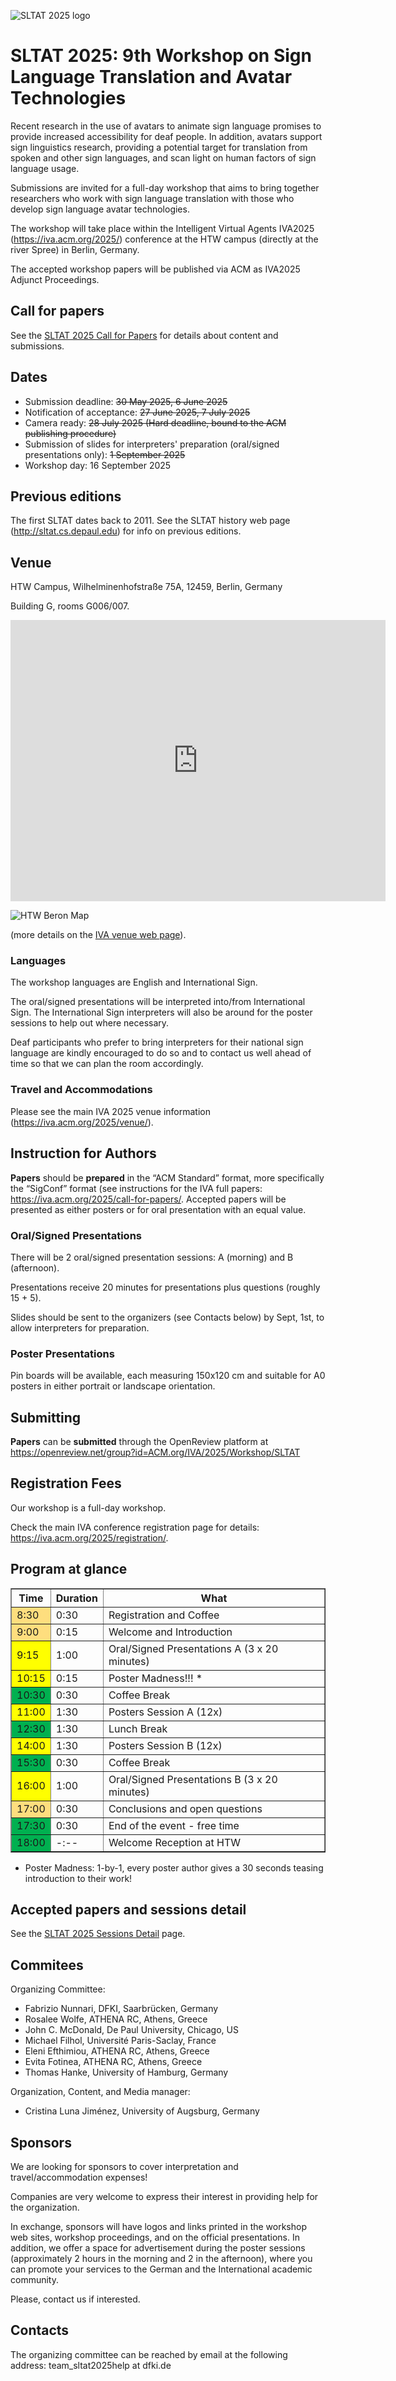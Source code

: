 ![SLTAT 2025 logo](sltat2025-logo.png)

# SLTAT 2025: 9th Workshop on Sign Language Translation and Avatar Technologies

Recent research in the use of avatars to animate sign language promises to provide increased accessibility for deaf people. In addition, avatars support sign linguistics research, providing a potential target for translation from spoken and other sign languages, and scan light on human factors of sign language usage.

Submissions are invited for a full-day workshop that aims to bring together researchers who work with sign language translation with those who develop sign language avatar technologies.

The workshop will take place within the Intelligent Virtual Agents IVA2025 (<a href="https://iva.acm.org/2025/" target="_new">https://iva.acm.org/2025/</a>) conference at the HTW campus (directly at the river Spree) in Berlin, Germany.

The accepted workshop papers will be published via ACM as IVA2025 Adjunct Proceedings.

## Call for papers

See the [SLTAT 2025 Call for Papers](SLTAT2025-CFP.md) for details about content and submissions.

## Dates

* Submission deadline: ~~30 May 2025, 6 June 2025~~
* Notification of acceptance: ~~27 June 2025, 7 July 2025~~
* Camera ready: ~~28 July 2025 (Hard deadline, bound to the ACM publishing procedure)~~
* Submission of slides for interpreters' preparation (oral/signed presentations only): ~~1 September 2025~~
* Workshop day: 16 September 2025

## Previous editions

The first SLTAT dates back to 2011.
See the SLTAT history web page (<a href="http://sltat.cs.depaul.edu" target="_new">http://sltat.cs.depaul.edu</a>) for info on previous editions.

## Venue

HTW Campus,
Wilhelminenhofstraße 75A, 12459,
Berlin,
Germany

Building G, rooms G006/007.

<iframe src="https://www.google.com/maps/embed?pb=!1m18!1m12!1m3!1d9724.904697700742!2d13.507379287158205!3d52.45693119999999!2m3!1f0!2f0!3f0!3m2!1i1024!2i768!4f13.1!3m3!1m2!1s0x47a848bc4c146fdd%3A0xcdaef78fbd909c09!2sHochschule%20f%C3%BCr%20Technik%20und%20Wirtschaft%20Berlin%20(HTW%20Berlin)%20-%20Campus%20Wilhelminenhof!5e0!3m2!1sen!2sit!4v1752764239928!5m2!1sen!2sit" width="600" height="450" style="border:0;" allowfullscreen="" loading="lazy" referrerpolicy="no-referrer-when-downgrade"></iframe>

![HTW Beron Map](HTW_Berlin_Lageplan_WH_EN_small.png)

(more details on the <a href="https://iva.acm.org/2025/venue/" target="_new">IVA venue web page</a>).

### Languages

The workshop languages are English and International Sign.

The oral/signed presentations will be interpreted into/from International Sign. The International Sign interpreters will also be around for the poster sessions to help out where necessary.

Deaf participants who prefer to bring interpreters for their national sign language are kindly encouraged to do so and to contact us well ahead of time so that we can plan the room accordingly.

### Travel and Accommodations

Please see the main IVA 2025 venue information (<a href="https://iva.acm.org/2025/venue/" target="_new">https://iva.acm.org/2025/venue/</a>).


## Instruction for Authors

**Papers** should be **prepared** in the “ACM Standard” format, more specifically the “SigConf” format (see instructions for the IVA full papers: <a href="https://iva.acm.org/2025/call-for-papers/" target="_new">https://iva.acm.org/2025/call-for-papers/</a>.
Accepted papers will be presented as either posters or for oral presentation with an equal value.


### Oral/Signed Presentations

There will be 2 oral/signed presentation sessions: A (morning) and B (afternoon).

Presentations receive 20 minutes for presentations plus questions (roughly 15 + 5).

Slides should be sent to the organizers (see Contacts below) by Sept, 1st, to allow interpreters for preparation.

### Poster Presentations

Pin boards will be available, each measuring 150x120 cm and suitable for A0 posters in either portrait or landscape orientation.

## Submitting

**Papers** can be **submitted** through the OpenReview platform at <a href="https://openreview.net/group?id=ACM.org/IVA/2025/Workshop/SLTAT" target="_new">https://openreview.net/group?id=ACM.org/IVA/2025/Workshop/SLTAT</a>


## Registration Fees

Our workshop is a full-day workshop.

Check the main IVA conference registration page for details: <a href="https://iva.acm.org/2025/registration/" target="_new">https://iva.acm.org/2025/registration/</a>.


## Program at glance


<table border="1">
  <thead>
    <tr>
      <th>Time</th>
      <th>Duration</th>
      <th>What</th>
    </tr>
  </thead>
  <tbody>
    <tr>
      <td style="background-color:rgba(255, 191, 0, 0.5);">8:30</td>
      <td>0:30</td>
      <td>Registration and Coffee</td>
    </tr>
    <tr>
      <td style="background-color: rgba(255, 191, 0, 0.5);">9:00</td>
      <td>0:15</td>
      <td>Welcome and Introduction</td>
    </tr>
    <tr>
      <td style="background-color: #FFFF00;">9:15</td>
      <td>1:00</td>
      <td>Oral/Signed Presentations A (3 x 20 minutes)</td>
    </tr>
    <tr>
      <td style="background-color: #FFFF00;">10:15</td>
      <td>0:15</td>
      <td>Poster Madness!!! *</td>
    </tr>
    <tr>
      <td style="background-color: #00B050;">10:30</td>
      <td>0:30</td>
      <td>Coffee Break</td>
    </tr>
    <tr>
      <td style="background-color: #FFFF00;">11:00</td>
      <td>1:30</td>
      <td>Posters Session A (12x)</td>
    </tr>
    <tr>
      <td style="background-color: #00B050;">12:30</td>
      <td>1:30</td>
      <td>Lunch Break</td>
    </tr>
    <tr>
      <td style="background-color: #FFFF00;">14:00</td>
      <td>1:30</td>
      <td>Posters Session B (12x)</td>
    </tr>
    <tr>
      <td style="background-color: #00B050;">15:30</td>
      <td>0:30</td>
      <td>Coffee Break</td>
    </tr>
    <tr>
      <td style="background-color: #FFFF00;">16:00</td>
      <td>1:00</td>
      <td>Oral/Signed Presentations B (3 x 20 minutes)</td>
    </tr>
    <tr>
      <td style="background-color: rgba(255, 191, 0, 0.5);">17:00</td>
      <td>0:30</td>
      <td>Conclusions and open questions</td>
    </tr>
    <tr>
      <td style="background-color: #00B050;">17:30</td>
      <td>0:30</td>
      <td>End of the event - free time</td>
    </tr>
    <tr>
      <td style="background-color: #00B050;">18:00</td>
      <td>-:--</td>
      <td>Welcome Reception at HTW</td>
    </tr>
  </tbody>
</table>

* Poster Madness: 1-by-1, every poster author gives a 30 seconds teasing introduction to their work!

## Accepted papers and sessions detail

See the [SLTAT 2025 Sessions Detail](SLTAT2025-SessionsDetail.md) page.

## Commitees

Organizing Committee:

* Fabrizio Nunnari, DFKI, Saarbrücken, Germany
* Rosalee Wolfe, ATHENA RC, Athens, Greece
* John C. McDonald, De Paul University, Chicago, US
* Michael Filhol, Université Paris-Saclay, France
* Eleni Efthimiou, ATHENA RC, Athens, Greece
* Evita Fotinea, ATHENA RC, Athens, Greece
* Thomas Hanke, University of Hamburg, Germany

Organization, Content, and Media manager:

* Cristina Luna Jiménez, University of Augsburg, Germany


## Sponsors

We are looking for sponsors to cover interpretation and travel/accommodation expenses!

Companies are very welcome to express their interest in providing help for the organization.

In exchange, sponsors will have logos and links printed in the workshop web sites, workshop proceedings, and on the official presentations.
In addition, we offer a space for advertisement during the poster sessions (approximately 2 hours in the morning and 2 in the afternoon), where you can promote your services to the German and the International academic community.

Please, contact us if interested.


## Contacts

The organizing committee can be reached by email at the following address: team_sltat2025help at dfki.de
